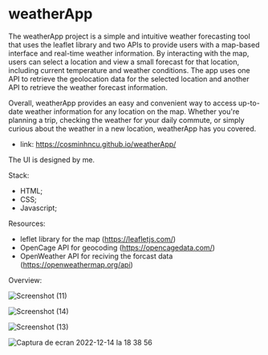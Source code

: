 # weatherApp
The weatherApp project is a simple and intuitive weather forecasting tool that uses the leaflet library and two APIs to provide users with a map-based interface and real-time weather information. By interacting with the map, users can select a location and view a small forecast for that location, including current temperature and weather conditions. The app uses one API to retrieve the geolocation data for the selected location and another API to retrieve the weather forecast information.

Overall, weatherApp provides an easy and convenient way to access up-to-date weather information for any location on the map. Whether you're planning a trip, checking the weather for your daily commute, or simply curious about the weather in a new location, weatherApp has you covered.

 
- link: https://cosminhncu.github.io/weatherApp/

The UI is designed by me.

Stack:
- HTML;
- CSS;
- Javascript;

Resources:
- leflet library for the map (https://leafletjs.com/)
- OpenCage API for geocoding (https://opencagedata.com/)
- OpenWeather API for reciving the forcast data (https://openweathermap.org/api)

Overview:



![Screenshot (11)](https://user-images.githubusercontent.com/101092190/207656892-342491ba-69de-48c8-9e92-d540726556e1.png)

![Screenshot (14)](https://user-images.githubusercontent.com/101092190/207656943-bf8bdb7f-1527-45ed-8f89-760ecfc11d37.png)

![Screenshot (13)](https://user-images.githubusercontent.com/101092190/207656919-7e0b667c-f06b-4af2-86d4-ee4a1ccefe55.png)

![Captura de ecran 2022-12-14 la 18 38 56](https://user-images.githubusercontent.com/101092190/207656971-677f70fe-e82d-4270-b411-c60cc7624ad0.png)
